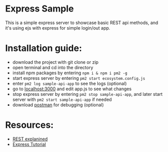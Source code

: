 # Express Sample
This is a simple express server to showcase basic REST api methods, and it's using ejs with express for simple login/out app.

# Installation guide:
- download the project with git clone or zip
- open terminal and cd into the directory
- install npm packages by entering ```npm i & npm i pm2 -g```
- start express server by entering ```pm2 start ecosystem.config.js```
- enter ```pm2 log sample-api-app``` to see the logs (optional)
- go to [localhost:3000](https://localhost:3000) and edit app.js to see what changes
- stop express server by entering ```pm2 stop sample-api-app```, and later start server with ```pm2 start sample-api-app``` if needed
- download [postman](https://www.postman.com/downloads/) for debugging (optional)

# Resources:
- [REST explanined](https://www.infoq.com/articles/rest-introduction/)
- [Express Tutorial](https://www.robinwieruch.de/node-express-server-rest-api)
